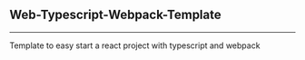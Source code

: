 ## Web-Typescript-Webpack-Template
---

Template to easy start a react project with typescript and webpack